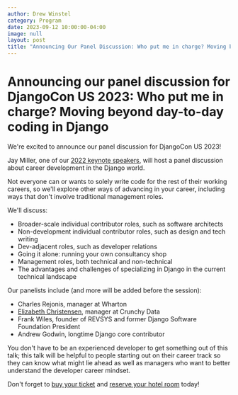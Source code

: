 ```yaml
---
author: Drew Winstel
category: Program
date: 2023-09-12 10:00:00-04:00
image: null
layout: post
title: "Announcing Our Panel Discussion: Who put me in charge? Moving beyond day-to-day coding in Django"
---
```


# Announcing our panel discussion for DjangoCon US 2023: Who put me in charge? Moving beyond day-to-day coding in Django

We're excited to announce our panel discussion for DjangoCon US 2023!

Jay Miller, one of our [2022 keynote speakers](https://2022.djangocon.us/talks/keynote-come-on-in-waters-fine), will host a panel discussion about career development in the Django world.

Not everyone can or wants to solely write code for the rest of their working careers, so we'll explore other ways of advancing in your career, including ways that don't involve traditional management roles.

We'll discuss:

-   Broader-scale individual contributor roles, such as software architects
-   Non-development individual contributor roles, such as design and tech writing
-   Dev-adjacent roles, such as developer relations
-   Going it alone: running your own consultancy shop
-   Management roles, both technical and non-technical
-   The advantages and challenges of specializing in Django in the current technical landscape

Our panelists include (and more will be added before the session):

-   Charles Rejonis, manager at Wharton
-   [Elizabeth Christensen](/talks/postgres-performance-from-slow-to-pro/), manager at Crunchy Data
-   Frank Wiles, founder of REVSYS and former Django Software Foundation President
-   Andrew Godwin, longtime Django core contributor

You don't have to be an experienced developer to get something out of this talk; this talk will be helpful to people starting out on their career track so they can know what might lie ahead as well as managers who want to better understand the developer career mindset.

Don't forget to [buy your ticket]({{site.ticket_link}}) and [reserve your hotel room](/venue/) today!
